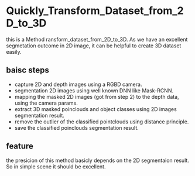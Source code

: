 # Quickly_Transform_Dataset_from_2D_to_3D
this is a Method ransform_dataset_from_2D_to_3D. As we have an excellent segmetation outcome in 2D image, it can be helpful to create 3D dataset easily. 

## baisc steps
* capture 2D and depth images using a RGBD camera.
* segmentation 2D images using well known DNN like Mask-RCNN.
* mapping the masked 2D images (got from step 2) to the depth data, using the camera params.
* extract 3D masked poinclouds and object classes using 2D images segmentation result.
* remove the outlier of the classified pointclouds using distance principle.
* save the classified poinclouds segmentation result.

## feature 
the presicion of this method basicly depends on the 2D segmentaion result. So in simple scene it should be excellent.
